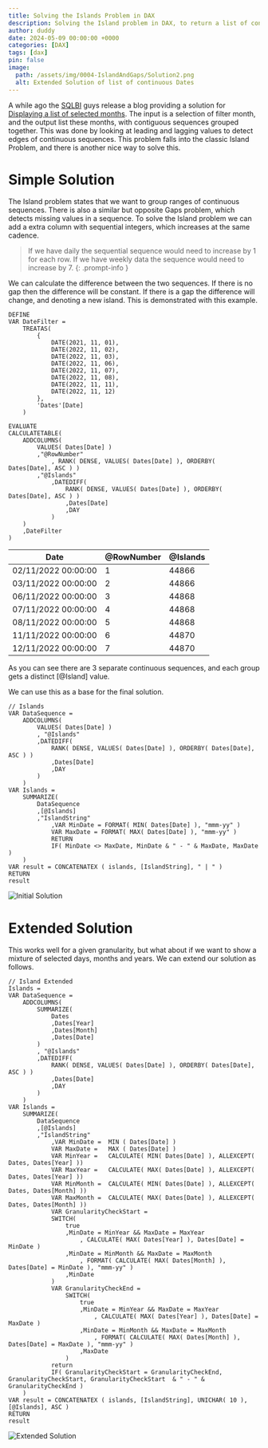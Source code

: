 ```yaml
---
title: Solving the Islands Problem in DAX
description: Solving the Island problem in DAX, to return a list of continuous Dates
author: duddy
date: 2024-05-09 00:00:00 +0000
categories: [DAX]
tags: [dax]
pin: false
image:
  path: /assets/img/0004-IslandAndGaps/Solution2.png
  alt: Extended Solution of list of continuous Dates
---
```


A while ago the [SQLBI](https://www.sqlbi.com/) guys release a blog providing a solution for [Displaying a list of selected months](https://www.sqlbi.com/blog/alberto/2018/12/20/displaying-a-list-of-selected-months/). The input is a selection of filter month, and the output list these months, with contiguous sequences grouped together. This was done by looking at leading and lagging values to detect edges of continuous sequences. This problem falls into the classic Island Problem, and there is another nice way to solve this.

# Simple Solution
The Island problem states that we want to group ranges of continuous sequences. There is also a similar but opposite Gaps problem, which detects missing values in a sequence. To solve the Island problem we can add a extra column with sequential integers, which increases at the same cadence. 

> If we have daily the sequential sequence would need to increase by 1 for each row. If we have weekly data the sequence would need to increase by 7. 
{: .prompt-info }

We can calculate the difference between the two sequences. If there is no gap then the difference will be constant. If there is a gap the difference will change, and denoting a new island. This is demonstrated with this example.

```dax
DEFINE 
VAR DateFilter = 
	TREATAS(
		{
			DATE(2021, 11, 01),
			DATE(2022, 11, 02),
			DATE(2022, 11, 03),
			DATE(2022, 11, 06),
			DATE(2022, 11, 07),
			DATE(2022, 11, 08),
			DATE(2022, 11, 11),
			DATE(2022, 11, 12)	
		},
		'Dates'[Date]
	)

EVALUATE
CALCULATETABLE(
	ADDCOLUMNS(
		VALUES( Dates[Date] )
		,"@RowNumber"
			, RANK( DENSE, VALUES( Dates[Date] ), ORDERBY( Dates[Date], ASC ) )
		,"@Islands"
			,DATEDIFF(
				RANK( DENSE, VALUES( Dates[Date] ), ORDERBY( Dates[Date], ASC ) )
				,Dates[Date]
				,DAY 
			)
	)
	,DateFilter
)
```

| Date                | @RowNumber | @Islands |
| ------------------- | ---------- | -------- |
| 02/11/2022 00:00:00 | 1          | 44866    |
| 03/11/2022 00:00:00 | 2          | 44866    |
| 06/11/2022 00:00:00 | 3          | 44868    |
| 07/11/2022 00:00:00 | 4          | 44868    |
| 08/11/2022 00:00:00 | 5          | 44868    |
| 11/11/2022 00:00:00 | 6          | 44870    |
| 12/11/2022 00:00:00 | 7          | 44870    |

As you can see there are 3 separate continuous sequences, and each group gets a distinct [@Island] value. 

We can use this as a base for the final solution. 

```dax
// Islands
VAR DataSequence = 
	ADDCOLUMNS(
		VALUES( Dates[Date] )
		, "@Islands"
		,DATEDIFF(
			RANK( DENSE, VALUES( Dates[Date] ), ORDERBY( Dates[Date], ASC ) )
			,Dates[Date]
			,DAY 
		)
	)
VAR Islands =	
	SUMMARIZE(
		DataSequence
		,[@Islands]
		,"IslandString"
			,VAR MinDate = FORMAT( MIN( Dates[Date] ), "mmm-yy" )
			VAR MaxDate = FORMAT( MAX( Dates[Date] ), "mmm-yy" )
			RETURN
			IF( MinDate <> MaxDate, MinDate & " - " & MaxDate, MaxDate )
	)
VAR result = CONCATENATEX ( islands, [IslandString], " | " )
RETURN
result
```
![Initial Solution](/assets/img/0004-IslandAndGaps/Solution1.png)

# Extended Solution
This works well for a given granularity, but what about if we want to show a mixture of selected days, months and years. We can extend our solution as follows.

```dax
// Island Extended
Islands = 
VAR DataSequence = 
	ADDCOLUMNS(
		SUMMARIZE(
			Dates
			,Dates[Year]
			,Dates[Month]
			,Dates[Date]
		)
		, "@Islands"
		,DATEDIFF(
			RANK( DENSE, VALUES( Dates[Date] ), ORDERBY( Dates[Date], ASC ) )
			,Dates[Date]
			,DAY 
		)
	)
VAR Islands =	
	SUMMARIZE(
		DataSequence
		,[@Islands]
		,"IslandString"
			,VAR MinDate =  MIN ( Dates[Date] )
			VAR MaxDate =   MAX ( Dates[Date] )
			VAR MinYear = 	CALCULATE( MIN( Dates[Date] ), ALLEXCEPT( Dates, Dates[Year] ))
			VAR MaxYear = 	CALCULATE( MAX( Dates[Date] ), ALLEXCEPT( Dates, Dates[Year] ))
			VAR MinMonth =  CALCULATE( MIN( Dates[Date] ), ALLEXCEPT( Dates, Dates[Month] ))
			VAR MaxMonth =  CALCULATE( MAX( Dates[Date] ), ALLEXCEPT( Dates, Dates[Month] ))
			VAR GranularityCheckStart = 
			SWITCH(
				true
				,MinDate = MinYear && MaxDate = MaxYear
					, CALCULATE( MAX( Dates[Year] ), Dates[Date] = MinDate )
				,MinDate = MinMonth && MaxDate = MaxMonth
					, FORMAT( CALCULATE( MAX( Dates[Month] ), Dates[Date] = MinDate ), "mmm-yy" )
				,MinDate
			)
			VAR GranularityCheckEnd = 
				SWITCH(
					true
					,MinDate = MinYear && MaxDate = MaxYear
						, CALCULATE( MAX( Dates[Year] ), Dates[Date] = MaxDate )
					,MinDate = MinMonth && MaxDate = MaxMonth
						, FORMAT( CALCULATE( MAX( Dates[Month] ), Dates[Date] = MaxDate ), "mmm-yy" )
					,MaxDate
				)
			return
			IF( GranularityCheckStart = GranularityCheckEnd, GranularityCheckStart, GranularityCheckStart  & " - " & GranularityCheckEnd )
	)
VAR result = CONCATENATEX ( islands, [IslandString], UNICHAR( 10 ), [@Islands], ASC )
RETURN
result
```

![Extended Solution](/assets/img/0004-IslandAndGaps/Solution2.png)